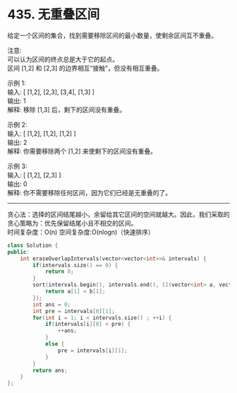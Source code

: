 # 435. 无重叠区间

给定一个区间的集合，找到需要移除区间的最小数量，使剩余区间互不重叠。  

注意:  
可以认为区间的终点总是大于它的起点。  
区间 [1,2] 和 [2,3] 的边界相互“接触”，但没有相互重叠。  

示例 1:  
输入: [ [1,2], [2,3], [3,4], [1,3] ]  
输出: 1  
解释: 移除 [1,3] 后，剩下的区间没有重叠。  

示例 2:  
输入: [ [1,2], [1,2], [1,2] ]  
输出: 2  
解释: 你需要移除两个 [1,2] 来使剩下的区间没有重叠。  

示例 3:  
输入: [ [1,2], [2,3] ]  
输出: 0  
解释: 你不需要移除任何区间，因为它们已经是无重叠的了。  

---

贪心法：选择的区间结尾越小，余留给其它区间的空间就越大。因此，我们采取的贪心策略为：优先保留结尾小且不相交的区间。  
时间复杂度：O(n) 空间复杂度:O(nlogn)（快速排序）  

```cpp
class Solution {
public:
    int eraseOverlapIntervals(vector<vector<int>>& intervals) {
		if(intervals.size() == 0) {
            return 0;
        }
        sort(intervals.begin(), intervals.end(), [](vector<int> a, vector<int> b){
            return a[1] < b[1];
        });
		int ans = 0;
        int pre = intervals[0][1];
        for(int i = 1; i < intervals.size() ; ++i) {
            if(intervals[i][0] < pre) {
                ++ans;
            }
            else {
                pre = intervals[i][1];
            }
        }
        return ans;
    }
};
```
